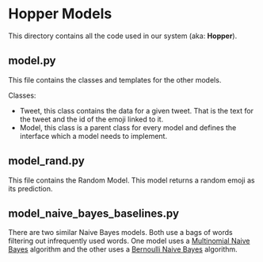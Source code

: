 # Hopper Models

This directory contains all the code used in our system (aka: **Hopper**).

## model.py

This file contains the classes and templates for the other models.

Classes:
- Tweet, this class contains the data for a given tweet. That is the text for the tweet and the id of the emoji linked to it.
- Model, this class is a parent class for every model and defines the interface which a model needs to implement.

## model_rand.py

This file contains the Random Model. This model returns a random emoji as its prediction.

## model_naive_bayes_baselines.py

There are two similar Naive Bayes models. Both use a bags of words filtering out infrequently used words. 
One model uses a [Multinomial Naive Bayes](http://scikit-learn.org/stable/modules/naive_bayes.html#multinomial-naive-bayes) 
algorithm and the other uses a [Bernoulli Naive Bayes](http://scikit-learn.org/stable/modules/naive_bayes.html#bernoulli-naive-bayes) algorithm.
